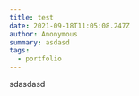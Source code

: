 ```yaml
---
title: test
date: 2021-09-18T11:05:08.247Z
author: Anonymous
summary: asdasd
tags:
  - portfolio
---
```

sdasdasd
